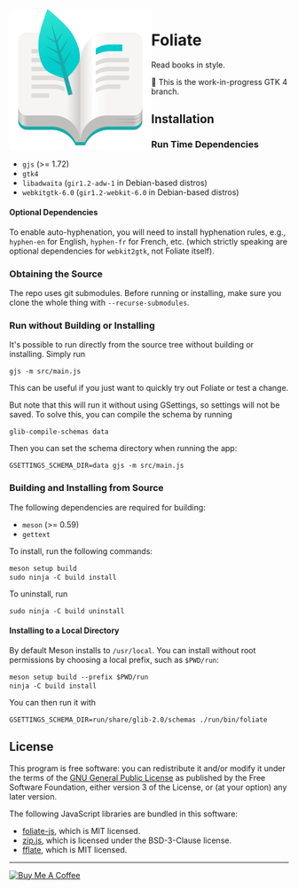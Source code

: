 <img src="data/com.github.johnfactotum.Foliate.svg" align="left">

# Foliate

Read books in style.

🚧️ This is the work-in-progress GTK 4 branch.

## Installation

### Run Time Dependencies

- `gjs` (>= 1.72)
- `gtk4`
- `libadwaita` (`gir1.2-adw-1` in Debian-based distros)
- `webkitgtk-6.0` (`gir1.2-webkit-6.0` in Debian-based distros)

#### Optional Dependencies

To enable auto-hyphenation, you will need to install hyphenation rules, e.g., `hyphen-en` for English, `hyphen-fr` for French, etc. (which strictly speaking are optional dependencies for `webkit2gtk`, not Foliate itself).

### Obtaining the Source

The repo uses git submodules. Before running or installing, make sure you clone the whole thing with `--recurse-submodules`.

### Run without Building or Installing

It's possible to run directly from the source tree without building or installing. Simply run

```
gjs -m src/main.js
```

This can be useful if you just want to quickly try out Foliate or test a change.

But note that this will run it without using GSettings, so settings will not be saved. To solve this, you can compile the schema by running

```
glib-compile-schemas data
```

Then you can set the schema directory when running the app:

```
GSETTINGS_SCHEMA_DIR=data gjs -m src/main.js
```

### Building and Installing from Source

The following dependencies are required for building:

- `meson` (>= 0.59)
- `gettext`

To install, run the following commands:

```
meson setup build
sudo ninja -C build install
```

To uninstall, run

```
sudo ninja -C build uninstall
```

#### Installing to a Local Directory

By default Meson installs to `/usr/local`. You can install without root permissions by choosing a local prefix, such as `$PWD/run`:

```
meson setup build --prefix $PWD/run
ninja -C build install
```

You can then run it with

```
GSETTINGS_SCHEMA_DIR=run/share/glib-2.0/schemas ./run/bin/foliate
```

## License

This program is free software: you can redistribute it and/or modify it under the terms of the [GNU General Public License](https://www.gnu.org/licenses/gpl.html) as published by the Free Software Foundation, either version 3 of the License, or (at your option) any later version.

The following JavaScript libraries are bundled in this software:

* [foliate-js](https://github.com/johnfactotum/foliate-js), which is MIT licensed.
* [zip.js](https://github.com/gildas-lormeau/zip.js), which is licensed under the BSD-3-Clause license.
* [fflate](https://github.com/101arrowz/fflate), which is MIT licensed.

---

<a href="https://www.buymeacoffee.com/johnfactotum" target="_blank"><img src="https://cdn.buymeacoffee.com/buttons/v2/default-yellow.png" alt="Buy Me A Coffee" style="height: 60px !important;width: 217px !important;" ></a>